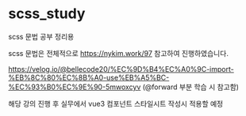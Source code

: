 # scss_study

scss 문법 공부 정리용

scss 문법은 전체적으로 https://nykim.work/97 참고하여 진행하였습니다.

https://velog.io/@bellecode20/%EC%9D%B4%EC%A0%9C-import-%EB%8C%80%EC%8B%A0-use%EB%A5%BC-%EC%93%B0%EC%9E%90-5mwoxcyv (@forward 부분 학습 시 참고함)

해당 강의 진행 후 실무에서 vue3 컴포넌트 스타일시트 작성시 적용할 예정
